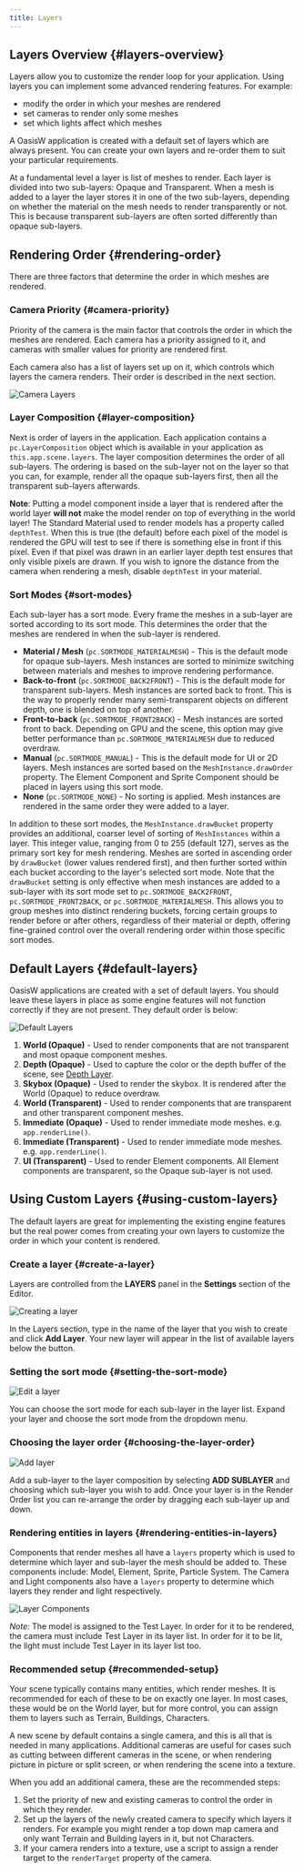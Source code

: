```yaml
---
title: Layers
---
```


## Layers Overview {#layers-overview}

Layers allow you to customize the render loop for your application. Using layers you can implement some advanced rendering features. For example:

* modify the order in which your meshes are rendered
* set cameras to render only some meshes
* set which lights affect which meshes

A OasisW application is created with a default set of layers which are always present. You can create your own layers and re-order them to suit your particular requirements.

At a fundamental level a layer is list of meshes to render. Each layer is divided into two sub-layers: Opaque and Transparent. When a mesh is added to a layer the layer stores it in one of the two sub-layers, depending on whether the material on the mesh needs to render transparently or not. This is because transparent sub-layers are often sorted differently than opaque sub-layers.

## Rendering Order {#rendering-order}

There are three factors that determine the order in which meshes are rendered.

### Camera Priority {#camera-priority}

Priority of the camera is the main factor that controls the order in which the meshes are rendered. Each camera has a priority assigned to it, and cameras with smaller values for priority are rendered first.

Each camera also has a list of layers set up on it, which controls which layers the camera renders. Their order is described in the next section.

![Camera Layers](/img/user-manual/graphics/layers/camera-layers.jpg)

### Layer Composition {#layer-composition}

Next is order of layers in the application. Each application contains a `pc.LayerComposition` object which is available in your application as `this.app.scene.layers`. The layer composition determines the order of all sub-layers. The ordering is based on the sub-layer not on the layer so that you can, for example, render all the opaque sub-layers first, then all the transparent sub-layers afterwards.

**Note**: Putting a model component inside a layer that is rendered after the world layer **will not** make the model render on top of everything in the world layer! The Standard Material used to render models has a property called `depthTest`. When this is true (the default) before each pixel of the model is rendered the GPU will test to see if there is something else in front if this pixel. Even if that pixel was drawn in an earlier layer depth test ensures that only visible pixels are drawn. If you wish to ignore the distance from the camera when rendering a mesh, disable `depthTest` in your material.

### Sort Modes {#sort-modes}

Each sub-layer has a sort mode. Every frame the meshes in a sub-layer are sorted according to its sort mode. This determines the order that the meshes are rendered in when the sub-layer is rendered.

* **Material / Mesh** (`pc.SORTMODE_MATERIALMESH`) - This is the default mode for opaque sub-layers. Mesh instances are sorted to minimize switching between materials and meshes to improve rendering performance.
* **Back-to-front** (`pc.SORTMODE_BACK2FRONT`) - This is the default mode for transparent sub-layers. Mesh instances are sorted back to front. This is the way to properly render many semi-transparent objects on different depth, one is blended on top of another.
* **Front-to-back** (`pc.SORTMODE_FRONT2BACK`) - Mesh instances are sorted front to back. Depending on GPU and the scene, this option may give better performance than `pc.SORTMODE_MATERIALMESH` due to reduced overdraw.
* **Manual** (`pc.SORTMODE_MANUAL`) - This is the default mode for UI or 2D layers. Mesh instances are sorted based on the `MeshInstance.drawOrder` property. The Element Component and Sprite Component should be placed in layers using this sort mode.
* **None** (`pc.SORTMODE_NONE`) - No sorting is applied. Mesh instances are rendered in the same order they were added to a layer.

In addition to these sort modes, the `MeshInstance.drawBucket` property provides an additional, coarser level of sorting of `MeshInstances` within a layer. This integer value, ranging from 0 to 255 (default 127), serves as the primary sort key for mesh rendering. Meshes are sorted in ascending order by `drawBucket` (lower values rendered first), and then further sorted within each bucket according to the layer's selected sort mode. Note that the `drawBucket` setting is only effective when mesh instances are added to a sub-layer with its sort mode set to `pc.SORTMODE_BACK2FRONT`, `pc.SORTMODE_FRONT2BACK`, or `pc.SORTMODE_MATERIALMESH`. This allows you to group meshes into distinct rendering buckets, forcing certain groups to render before or after others, regardless of their material or depth, offering fine-grained control over the overall rendering order within those specific sort modes.

## Default Layers {#default-layers}

OasisW applications are created with a set of default layers. You should leave these layers in place as some engine features will not function correctly if they are not present. They default order is below:

![Default Layers](/img/user-manual/graphics/layers/default-layers.jpg)

1. **World (Opaque)** - Used to render components that are not transparent and most opaque component meshes.
1. **Depth (Opaque)** - Used to capture the color or the depth buffer of the scene, see [Depth Layer][7].
1. **Skybox (Opaque)** - Used to render the skybox. It is rendered after the World (Opaque) to reduce overdraw.
1. **World (Transparent)** - Used to render components that are transparent and other transparent component meshes.
1. **Immediate (Opaque)** - Used to render immediate mode meshes. e.g. `app.renderLine()`.
1. **Immediate (Transparent)** - Used to render immediate mode meshes. e.g. `app.renderLine()`.
1. **UI (Transparent)** - Used to render Element components. All Element components are transparent, so the Opaque sub-layer is not used.

## Using Custom Layers {#using-custom-layers}

The default layers are great for implementing the existing engine features but the real power comes from creating your own layers to customize the order in which your content is rendered.

### Create a layer {#create-a-layer}

Layers are controlled from the **LAYERS** panel in the **Settings** section of the Editor.

![Creating a layer](/img/user-manual/graphics/layers/new-layer.jpg)

In the Layers section, type in the name of the layer that you wish to create and click **Add Layer**. Your new layer will appear in the list of available layers below the button.

### Setting the sort mode {#setting-the-sort-mode}

![Edit a layer](/img/user-manual/graphics/layers/edit-layer.jpg)

You can choose the sort mode for each sub-layer in the layer list. Expand your layer and choose the sort mode from the dropdown menu.

### Choosing the layer order {#choosing-the-layer-order}

![Add layer](/img/user-manual/graphics/layers/add-sub-layer.jpg)

Add a sub-layer to the layer composition by selecting **ADD SUBLAYER** and choosing which sub-layer you wish to add. Once your layer is in the Render Order list you can re-arrange the order by dragging each sub-layer up and down.

### Rendering entities in layers {#rendering-entities-in-layers}

Components that render meshes all have a `layers` property which is used to determine which layer and sub-layer the mesh should be added to. These components include: Model, Element, Sprite, Particle System. The Camera and Light components also have a `layers` property to determine which layers they render and light respectively.

![Layer Components](/img/user-manual/graphics/layers/test-layer-components.jpg)

*Note:* The model is assigned to the Test Layer. In order for it to be rendered, the camera must include Test Layer in its layer list. In order for it to be lit, the light must include Test Layer in its layer list too.

### Recommended setup {#recommended-setup}

Your scene typically contains many entities, which render meshes. It is recommended for each of these to be on exactly one layer. In most cases, these would be on the World layer, but for more control, you can assign them to layers such as Terrain, Buildings, Characters.

A new scene by default contains a single camera, and this is all that is needed in many applications. Additional cameras are useful for cases such as cutting between different cameras in the scene, or when rendering picture in picture or split screen, or when rendering the scene into a texture.

When you add an additional camera, these are the recommended steps:

1. Set the priority of new and existing cameras to control the order in which they render.
2. Set up the layers of the newly created camera to specify which layers it renders. For example you might render a top down map camera and only want Terrain and Building layers in it, but not Characters.
3. If your camera renders into a texture, use a script to assign a render target to the `renderTarget` property of the camera.

[7]: /user-manual/graphics/cameras/depth-layer
